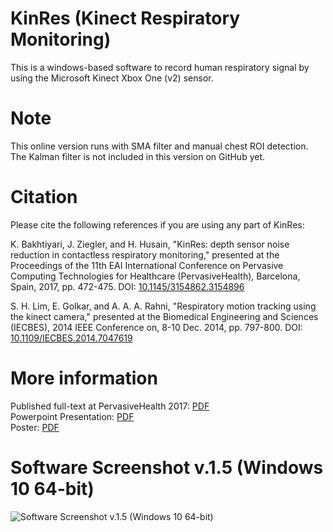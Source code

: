 # KinRes (Kinect Respiratory Monitoring)
This is a windows-based software to record human respiratory signal by using the Microsoft Kinect Xbox One (v2) sensor.

# Note
This online version runs with SMA filter and manual chest ROI detection. The Kalman filter is not included in this version on GitHub yet.

# Citation
Please cite the following references if you are using any part of KinRes:

K. Bakhtiyari, J. Ziegler, and H. Husain, "KinRes: depth sensor noise reduction in contactless respiratory monitoring," presented at the Proceedings of the 11th EAI International Conference on Pervasive Computing Technologies for Healthcare (PervasiveHealth), Barcelona, Spain, 2017, pp. 472-475. DOI: [10.1145/3154862.3154896](https://doi.org/10.1145/3154862.3154896)

S. H. Lim, E. Golkar, and A. A. A. Rahni, "Respiratory motion tracking using the kinect camera," presented at the Biomedical Engineering and Sciences (IECBES), 2014 IEEE Conference on, 8-10 Dec. 2014, pp. 797-800. DOI: [10.1109/IECBES.2014.7047619](https://doi.org/10.1109/IECBES.2014.7047619)

# More information
Published full-text at PervasiveHealth 2017: [PDF](http://kaveh.bakhtiyari.com/download/pub/2017-05-pervasivehealth-kinect.pdf)  
Powerpoint Presentation: [PDF](http://www.bakhtiyari.com)  
Poster: [PDF](http://kaveh.bakhtiyari.com/download/presentations/2017-05-pervasivehealth-kinres.pdf)  

# Software Screenshot v.1.5 (Windows 10 64-bit)  
![Software Screenshot v.1.5 (Windows 10 64-bit)](http://kaveh.bakhtiyari.com/download/extra/kinect-respiratory-v1_5.jpg)
